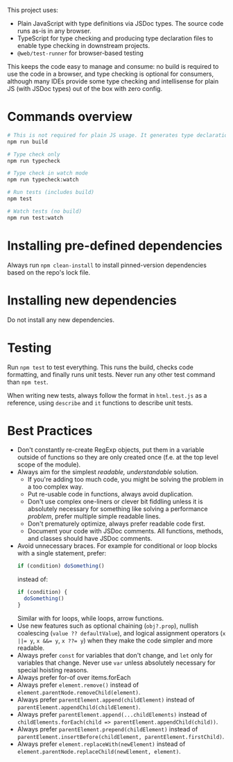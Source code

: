 This project uses:

- Plain JavaScript with type definitions via JSDoc types. The source code runs as-is in any browser.
- TypeScript for type checking and producing type declaration files to enable type checking in downstream projects.
- `@web/test-runner` for browser-based testing

This keeps the code easy to manage and consume: no build is required to use the
code in a browser, and type checking is optional for consumers, although many
IDEs provide some type checking and intellisense for plain JS (with JSDoc types)
out of the box with zero config.

# Commands overview

```bash
# This is not required for plain JS usage. It generates type declaration files only, while performing a type check.
npm run build

# Type check only
npm run typecheck

# Type check in watch mode
npm run typecheck:watch

# Run tests (includes build)
npm test

# Watch tests (no build)
npm run test:watch
```

# Installing pre-defined dependencies

Always run `npm clean-install` to install pinned-version dependencies based on
the repo's lock file.

# Installing new dependencies

Do not install any new dependencies.

# Testing

Run `npm test` to test everything. This runs the build, checks code formatting,
and finally runs unit tests. Never run any other test command than `npm test`.

When writing new tests, always follow the format in `html.test.js` as a
reference, using `describe` and `it` functions to describe unit tests.

# Best Practices

- Don't constantly re-create RegExp objects, put them in a variable outside of
  functions so they are only created once (f.e. at the top level scope of the
  module).
- Always aim for the simplest _readable, understandable_ solution.
  - If you're adding too much code, you might be solving the problem in a too complex way.
  - Put re-usable code in functions, always avoid duplication.
  - Don't use complex one-liners or clever bit fiddling unless it is absolutely
    necessary for something like solving a performance _problem_, prefer multiple
    simple readable lines.
  - Don't prematurely optimize, always prefer readable code first.
  - Document your code with JSDoc comments. All functions, methods, and classes
    should have JSDoc comments.
- Avoid unnecessary braces. For example for conditional or loop blocks with a single statement, prefer:
  ```js
  if (condition) doSomething()
  ```
  instead of:
  ```js
  if (condition) {
    doSomething()
  }
  ```
  Similar with for loops, while loops, arrow functions.
- Use new features such as optional chaining (`obj?.prop`), nullish coalescing
  (`value ?? defaultValue`), and logical assignment operators (`x ||= y`, `x &&= y`,
  `x ??= y`) when they make the code simpler and more readable.
- Always prefer `const` for variables that don't change, and `let` only for
  variables that change. Never use `var` unless absolutely necessary for special
  hoisting reasons.
- Always prefer for-of over items.forEach
- Always prefer `element.remove()` instead of `element.parentNode.removeChild(element)`.
- Always prefer `parentElement.append(childElement)` instead of
  `parentElement.appendChild(childElement)`.
- Always prefer `parentElement.append(...childElements)` instead of
  `childElements.forEach(child => parentElement.appendChild(child))`.
- Always prefer `parentElement.prepend(childElement)` instead of
  `parentElement.insertBefore(childElement, parentElement.firstChild)`.
- Always prefer `element.replaceWith(newElement)` instead of
  `element.parentNode.replaceChild(newElement, element)`.
